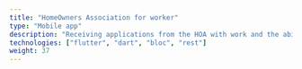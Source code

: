 ```yaml
---
title: "HomeOwners Association for worker"
type: "Mobile app"
description: "Receiving applications from the HOA with work and the ability to take applications from the general pool"
technologies: ["flutter", "dart", "bloc", "rest"]
weight: 37
---
```

